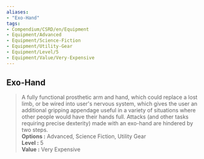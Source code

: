 ```yaml
---
aliases:
- "Exo-Hand"
tags:
- Compendium/CSRD/en/Equipment
- Equipment/Advanced
- Equipment/Science-Fiction
- Equipment/Utility-Gear
- Equipment/Level/5
- Equipment/Value/Very-Expensive
---
```


  
## Exo-Hand  
  
>A fully functional prosthetic arm and hand, which could replace a lost limb, or be wired into user's nervous system, which gives the user an additional gripping appendage useful in a variety of situations where other people would have their hands full. Attacks (and other tasks requiring precise dexterity) made with an exo-hand are hindered by two steps.  
> **Options :** Advanced, Science Fiction, Utility Gear  
> **Level :** 5  
> **Value :** Very Expensive